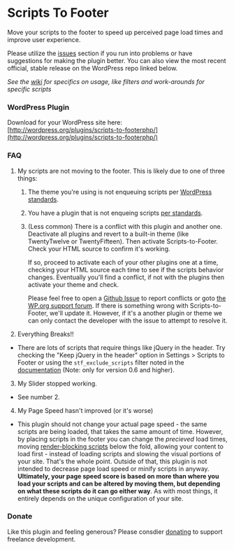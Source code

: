 Scripts To Footer
=================

Move your scripts to the footer to speed up perceived page load times and improve user experience.

Please utilize the [issues](https://github.com/joshuadavidnelson/scripts-to-footer/issues) section if you run into problems or have suggestions for making the plugin better. You can also view the most recent official, stable release on the WordPress repo linked below.

*See the [wiki](https://github.com/joshuadavidnelson/scripts-to-footer/wiki) for specifics on usage, like filters and work-arounds for specific scripts*

### WordPress Plugin

Download for your WordPress site here: [http://wordpress.org/plugins/scripts-to-footerphp/](http://wordpress.org/plugins/scripts-to-footerphp/)

### FAQ
1. My scripts are not moving to the footer. This is likely due to one of three things:
   1. The theme you're using is not enqueuing scripts per [WordPress standards](https://codex.wordpress.org/Function_Reference/wp_enqueue_script#Using_a_Hook).
   2. You have a plugin that is not enqueing scripts [per standards](https://codex.wordpress.org/Function_Reference/wp_enqueue_script#Using_a_Hook).
   3. (Less common) There is a conflict with this plugin and another one. Deactivate all plugins and revert to a built-in theme (like TwentyTwelve or TwentyFifteen). Then activate Scripts-to-Footer. Check your HTML source to confirm it's working. 
	   
	  If so, proceed to activate each of your other plugins one at a time, checking your HTML source each time to see if the scripts behavior changes. Eventually you'll find a conflict, if not with the plugins then activate your theme and check.
	   
	  Please feel free to open a [Github Issue](https://github.com/joshuadavidnelson/scripts-to-footer/issues) to report conflicts or goto [the  WP.org support forum](https://wordpress.org/support/plugin/scripts-to-footerphp). If there is something wrong with Scripts-to-Footer, we'll update it. However, if it's a another plugin or theme we can only contact the developer with the issue to attempt to resolve it.

2. Everything Breaks!!
 - There are lots of scripts that require things like jQuery in the header. Try checking the "Keep jQuery in the header" option in Settings > Scripts to Footer or using the `stf_exclude_scripts` filter noted in the [documentation](https://github.com/joshuadavidnelson/scripts-to-footer/wiki) (Note: only for version 0.6 and higher).

3. My Slider stopped working.
 - See number 2.

4. My Page Speed hasn't improved (or it's worse)
 - This plugin should not change your actual page speed - the same scripts are being loaded, that takes the same amount of time. However, by placing scripts in the footer you can change the _precieved_ load times, moving [render-blocking scripts](https://developers.google.com/speed/docs/insights/BlockingJS) below the fold, allowing your content to load first - instead of loading scripts and slowing the visual portions of your site. That's the whole point. Outside of that, this plugin is not intended to decrease page load speed or minify scripts in anyway. **Ultimately, your page speed score is based on more than where you load your scripts and can be altered by moving them, but depending on what these scripts do it can go either way**. As with most things, it entirely depends on the unique configuration of your site.

### Donate

Like this plugin and feeling generous? Please consdier [donating](http://joshuadnelson.com/donate) to support freelance development.
